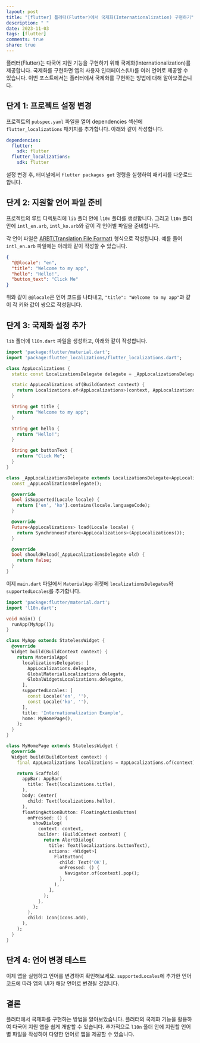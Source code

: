 ```yaml
---
layout: post
title: "[flutter] 플러터(Flutter)에서 국제화(Internationalization) 구현하기"
description: " "
date: 2023-11-03
tags: [flutter]
comments: true
share: true
---
```


플러터(Flutter)는 다국어 지원 기능을 구현하기 위해 국제화(Internationalization)를 제공합니다. 국제화를 구현하면 앱의 사용자 인터페이스(UI)를 여러 언어로 제공할 수 있습니다. 이번 포스트에서는 플러터에서 국제화를 구현하는 방법에 대해 알아보겠습니다.

## 단계 1: 프로젝트 설정 변경

프로젝트의 `pubspec.yaml` 파일을 열어 dependencies 섹션에 `flutter_localizations` 패키지를 추가합니다. 아래와 같이 작성합니다.

```yaml
dependencies:
  flutter:
    sdk: flutter
  flutter_localizations:
    sdk: flutter
```

설정 변경 후, 터미널에서 `flutter packages get` 명령을 실행하여 패키지를 다운로드합니다.

## 단계 2: 지원할 언어 파일 준비

프로젝트의 루트 디렉토리에 `lib` 폴더 안에 `l10n` 폴더를 생성합니다. 그리고 `l10n` 폴더 안에 `intl_en.arb`, `intl_ko.arb`와 같이 각 언어별 파일을 준비합니다.

각 언어 파일은 [ARBT(Translation File Format)](https://github.com/flutter/flutter/blob/main/packages/flutter_localizations/lib/src/l10n/arb_en.arb) 형식으로 작성됩니다. 예를 들어 `intl_en.arb` 파일에는 아래와 같이 작성할 수 있습니다.

```json
{
  "@@locale": "en",
  "title": "Welcome to my app",
  "hello": "Hello!",
  "button_text": "Click Me"
}
```

위와 같이 `@@locale`은 언어 코드를 나타내고, `"title": "Welcome to my app"`과 같이 각 키와 값이 쌍으로 작성됩니다.

## 단계 3: 국제화 설정 추가

`lib` 폴더에 `l10n.dart` 파일을 생성하고, 아래와 같이 작성합니다.

```dart
import 'package:flutter/material.dart';
import 'package:flutter_localizations/flutter_localizations.dart';

class AppLocalizations {
  static const LocalizationsDelegate delegate = _AppLocalizationsDelegate();

  static AppLocalizations of(BuildContext context) {
    return Localizations.of<AppLocalizations>(context, AppLocalizations);
  }

  String get title {
    return "Welcome to my app";
  }

  String get hello {
    return "Hello!";
  }

  String get buttonText {
    return "Click Me";
  }
}

class _AppLocalizationsDelegate extends LocalizationsDelegate<AppLocalizations> {
  const _AppLocalizationsDelegate();

  @override
  bool isSupported(Locale locale) {
    return ['en', 'ko'].contains(locale.languageCode);
  }

  @override
  Future<AppLocalizations> load(Locale locale) {
    return SynchronousFuture<AppLocalizations>(AppLocalizations());
  }

  @override
  bool shouldReload(_AppLocalizationsDelegate old) {
    return false;
  }
}

```

이제 `main.dart` 파일에서 `MaterialApp` 위젯에 `localizationsDelegates`와 `supportedLocales`를 추가합니다.

```dart
import 'package:flutter/material.dart';
import 'l10n.dart';

void main() {
  runApp(MyApp());
}

class MyApp extends StatelessWidget {
  @override
  Widget build(BuildContext context) {
    return MaterialApp(
      localizationsDelegates: [
        AppLocalizations.delegate,
        GlobalMaterialLocalizations.delegate,
        GlobalWidgetsLocalizations.delegate,
      ],
      supportedLocales: [
        const Locale('en', ''),
        const Locale('ko', ''),
      ],
      title: 'Internationalization Example',
      home: MyHomePage(),
    );
  }
}

class MyHomePage extends StatelessWidget {
  @override
  Widget build(BuildContext context) {
    final AppLocalizations localizations = AppLocalizations.of(context);

    return Scaffold(
      appBar: AppBar(
        title: Text(localizations.title),
      ),
      body: Center(
        child: Text(localizations.hello),
      ),
      floatingActionButton: FloatingActionButton(
        onPressed: () {
          showDialog(
            context: context,
            builder: (BuildContext context) {
              return AlertDialog(
                title: Text(localizations.buttonText),
                actions: <Widget>[
                  FlatButton(
                    child: Text('OK'),
                    onPressed: () {
                      Navigator.of(context).pop();
                    },
                  ),
                ],
              );
            },
          );
        },
        child: Icon(Icons.add),
      ),
    );
  }
}
```

## 단계 4: 언어 변경 테스트

이제 앱을 실행하고 언어를 변경하여 확인해보세요. `supportedLocales`에 추가한 언어 코드에 따라 앱의 UI가 해당 언어로 변경될 것입니다.

## 결론

플러터에서 국제화를 구현하는 방법을 알아보았습니다. 플러터의 국제화 기능을 활용하여 다국어 지원 앱을 쉽게 개발할 수 있습니다. 추가적으로 `l10n` 폴더 안에 지원할 언어별 파일을 작성하여 다양한 언어로 앱을 제공할 수 있습니다.